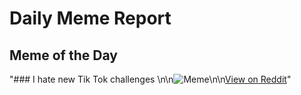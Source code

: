 # Daily Meme Report

## Meme of the Day
"### I hate new Tik Tok challenges \n\n![Meme](https://i.redd.it/2z09b1gu09qd1.png)\n\n[View on Reddit](https://redd.it/1fmg2jn)"

